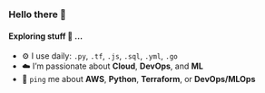### Hello there 👋  

#### Exploring stuff 🔎 ...

- ⚙️ I use daily: `.py`, `.tf`, `.js`, `.sql`, `.yml`, `.go`
- ☁️ I’m passionate about **Cloud**, **DevOps**, and **ML**  
- 💬 `ping` me about **AWS**, **Python**, **Terraform**, or **DevOps/MLOps**  
